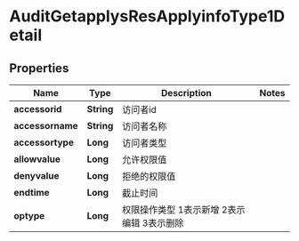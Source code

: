 # AuditGetapplysResApplyinfoType1Detail

## Properties
Name | Type | Description | Notes
------------ | ------------- | ------------- | -------------
**accessorid** | **String** | 访问者id | 
**accessorname** | **String** | 访问者名称 | 
**accessortype** | **Long** | 访问者类型 | 
**allowvalue** | **Long** | 允许权限值 | 
**denyvalue** | **Long** | 拒绝的权限值 | 
**endtime** | **Long** | 截止时间 | 
**optype** | **Long** | 权限操作类型  1表示新增  2表示编辑  3表示删除 | 
